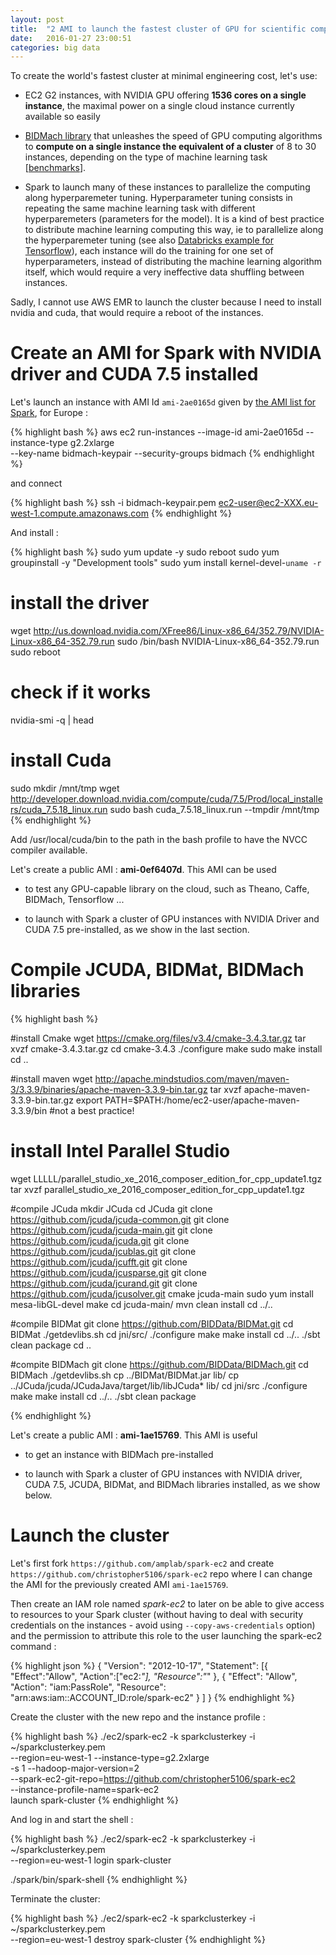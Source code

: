 ```yaml
---
layout: post
title:  "2 AMI to launch the fastest cluster of GPU for scientific computing at minimal engineering cost thanks to EC2, Spark, NVIDIA, and BIDMach technologies"
date:   2016-01-27 23:00:51
categories: big data
---
```


To create the world's fastest cluster at minimal engineering cost, let's use:

- EC2 G2 instances, with NVIDIA GPU offering **1536 cores on a single instance**, the maximal power on a single cloud instance currently available so easily

- [BIDMach library](http://christopher5106.github.io/parallel/computing/2016/01/26/gpu-computing-with-bidmach-library-simply-amazing.html) that unleashes the speed of GPU computing algorithms to **compute on a single instance the equivalent of a cluster** of 8 to 30 instances, depending on the type of machine learning task [[benchmarks](https://github.com/BIDData/BIDMach/wiki/Benchmarks)].

- Spark to launch many of these instances to parallelize the computing along hyperparemeter tuning. Hyperparameter tuning consists in repeating the same machine learning task with different hyperparemeters (parameters for the model). It is a kind of best practice to distribute machine learning computing this way, ie to parallelize along the hyperparemeter tuning (see also [Databricks example for Tensorflow](https://databricks.com/blog/2016/01/25/deep-learning-with-spark-and-tensorflow.html)), each instance will do the training for one set of hyperparameters, instead of distributing the machine learning algorithm itself, which would require a very ineffective data shuffling between instances.

Sadly, I cannot use AWS EMR to launch the cluster because I need to install nvidia and cuda, that would require a reboot of the instances.



# Create an AMI for Spark with NVIDIA driver and CUDA 7.5 installed

Let's launch an instance with AMI Id `ami-2ae0165d` given by [the AMI list for Spark](https://github.com/amplab/spark-ec2/blob/branch-1.5/ami-list/eu-west-1/hvm), for Europe :

{% highlight bash %}
aws ec2 run-instances --image-id ami-2ae0165d --instance-type g2.2xlarge \
--key-name bidmach-keypair --security-groups bidmach
{% endhighlight %}

and connect

{% highlight bash %}
ssh -i bidmach-keypair.pem ec2-user@ec2-XXX.eu-west-1.compute.amazonaws.com
{% endhighlight %}

And install :

{% highlight bash %}
sudo yum update -y
sudo reboot
sudo yum groupinstall -y "Development tools"
sudo yum install kernel-devel-`uname -r`

# install the driver
wget http://us.download.nvidia.com/XFree86/Linux-x86_64/352.79/NVIDIA-Linux-x86_64-352.79.run
sudo /bin/bash NVIDIA-Linux-x86_64-352.79.run
sudo reboot
# check if it works
nvidia-smi -q | head

# install Cuda
sudo mkdir /mnt/tmp
wget http://developer.download.nvidia.com/compute/cuda/7.5/Prod/local_installers/cuda_7.5.18_linux.run
sudo bash cuda_7.5.18_linux.run --tmpdir /mnt/tmp
{% endhighlight %}

Add /usr/local/cuda/bin to the path in the bash profile to have the NVCC compiler available.

Let's create a public AMI : **ami-0ef6407d**. This AMI can be used

- to test any GPU-capable library on the cloud, such as Theano, Caffe, BIDMach, Tensorflow ...

- to launch with Spark a cluster of GPU instances with NVIDIA Driver and CUDA 7.5 pre-installed, as we show in the last section.


# Compile JCUDA, BIDMat, BIDMach libraries


{% highlight bash %}

#install Cmake
wget https://cmake.org/files/v3.4/cmake-3.4.3.tar.gz
tar xvzf cmake-3.4.3.tar.gz
cd cmake-3.4.3
./configure
make
sudo make install
cd ..

#install maven
wget http://apache.mindstudios.com/maven/maven-3/3.3.9/binaries/apache-maven-3.3.9-bin.tar.gz
tar xvzf apache-maven-3.3.9-bin.tar.gz
export PATH=$PATH:/home/ec2-user/apache-maven-3.3.9/bin #not a best practice!

# install Intel Parallel Studio
wget LLLLL/parallel_studio_xe_2016_composer_edition_for_cpp_update1.tgz
tar xvzf parallel_studio_xe_2016_composer_edition_for_cpp_update1.tgz


#compile JCuda
mkdir JCuda
cd JCuda
git clone https://github.com/jcuda/jcuda-common.git
git clone https://github.com/jcuda/jcuda-main.git
git clone https://github.com/jcuda/jcuda.git
git clone https://github.com/jcuda/jcublas.git
git clone https://github.com/jcuda/jcufft.git
git clone https://github.com/jcuda/jcusparse.git
git clone https://github.com/jcuda/jcurand.git
git clone https://github.com/jcuda/jcusolver.git
cmake jcuda-main
sudo yum install mesa-libGL-devel
make
cd jcuda-main/
mvn clean install
cd ../..

#compile BIDMat
git clone https://github.com/BIDData/BIDMat.git
cd BIDMat
./getdevlibs.sh
cd jni/src/
./configure
make
make install
cd ../..
./sbt clean package
cd ..

#compite BIDMach
git clone https://github.com/BIDData/BIDMach.git
cd BIDMach
./getdevlibs.sh
cp ../BIDMat/BIDMat.jar lib/
cp ../JCuda/jcuda/JCudaJava/target/lib/libJCuda* lib/
cd jni/src
./configure
make
make install
cd ../..
./sbt clean package

{% endhighlight %}

Let's create a public AMI : **ami-1ae15769**. This AMI is useful

- to get an instance with BIDMach pre-installed

- to launch with Spark a cluster of GPU instances with NVIDIA driver, CUDA 7.5, JCUDA, BIDMat, and BIDMach libraries installed, as we show below.


<a name="launch_cluster" />

# Launch the cluster

Let's first fork `https://github.com/amplab/spark-ec2` and create `https://github.com/christopher5106/spark-ec2` repo where I can change the AMI for the previously created AMI `ami-1ae15769`.

Then create an IAM role named *spark-ec2* to later on be able to give access to resources to your Spark cluster (without having to deal with security credentials on the instances - avoid using `--copy-aws-credentials` option) and the permission to attribute this role to the user launching the spark-ec2 command :

{% highlight json %}
{
    "Version": "2012-10-17",
    "Statement": [{
      "Effect":"Allow",
      "Action":["ec2:*"],
      "Resource":"*"
    },
        {
            "Effect": "Allow",
            "Action": "iam:PassRole",
            "Resource": "arn:aws:iam::ACCOUNT_ID:role/spark-ec2"
        }
    ]
}
{% endhighlight %}

Create the cluster with the new repo and the instance profile  :

{% highlight bash %}
./ec2/spark-ec2 -k sparkclusterkey -i ~/sparkclusterkey.pem \
--region=eu-west-1 --instance-type=g2.2xlarge \
-s 1 --hadoop-major-version=2 \
--spark-ec2-git-repo=https://github.com/christopher5106/spark-ec2 \
--instance-profile-name=spark-ec2 \
launch spark-cluster
{% endhighlight %}


And log in and start the shell :

{% highlight bash %}
./ec2/spark-ec2 -k sparkclusterkey -i ~/sparkclusterkey.pem \
--region=eu-west-1 login spark-cluster

./spark/bin/spark-shell
{% endhighlight %}

Terminate the cluster:

{% highlight bash %}
./ec2/spark-ec2 -k sparkclusterkey -i ~/sparkclusterkey.pem \
--region=eu-west-1  destroy spark-cluster
{% endhighlight %}
